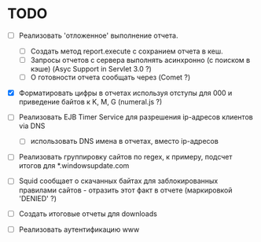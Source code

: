 # TODO

- [ ] Реализовать 'отложенное' выполнение отчета.
  - [ ] Cоздать метод report.execute c сохранием отчета в кеш.
  - [ ] Запросы отчетов с сервера выполнять асинхронно (с поиском в кэше) (Asyc Support in Servlet 3.0 ?)
  - [ ] О готовности отчета сообщать через (Comet ?)
- [x] Форматировать цифры в отчетах используя отступы для 000 и приведение байтов к K, M, G (numeral.js ?)
- [ ] Реализовать EJB Timer Service для разрешения ip-адресов клиентов via DNS
  - [ ] использовать DNS имена в отчетах, вместо ip-адресов
- [ ] Реализовать группировку сайтов по regex, к примеру, подсчет итогов для *.windowsupdate.com 
- [ ] Squid сообщает о скачанных байтах для заблокированных правилами сайтов - отразить этот факт в отчете (маркировкой 'DENIED' ?)
- [ ] Создать итоговые отчеты для downloads
- [ ] Реализовать аутентификацию www





